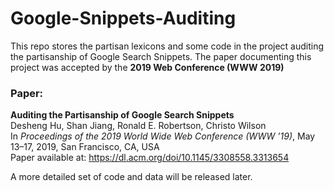 # Google-Snippets-Auditing
This repo stores the partisan lexicons and some code in the project auditing the partisanship of Google Search Snippets. The paper documenting this project was  accepted by the **2019 Web Conference (WWW 2019)** 
### Paper:
**Auditing the Partisanship of Google Search Snippets**  
Desheng Hu, Shan Jiang, Ronald E. Robertson, Christo Wilson  
In *Proceedings of the 2019 World Wide Web Conference (WWW ’19)*, May 13–17, 2019, San Francisco, CA, USA  
Paper available at: https://dl.acm.org/doi/10.1145/3308558.3313654

A more detailed set of code and data will be released later.
